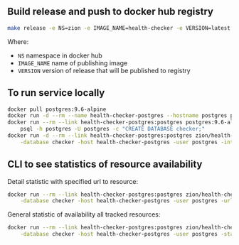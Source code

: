 ## Build release and push to docker hub registry

```bash
make release -e NS=zion -e IMAGE_NAME=health-checker -e VERSION=latest
```
Where:
 - `NS` namespace in docker hub
 - `IMAGE_NAME` name of publishing image
 - `VERSION` version of release that will be published to registry


## To run service locally
```bash
docker pull postgres:9.6-alpine
docker run -d --rm --name health-checker-postgres --hostname postgres postgres:9.6-alpine
docker run --rm --link health-checker-postgres:postgres postgres:9.6-alpine \
	psql -h postgres -U postgres -c "CREATE DATABASE checker;"
docker run -d --rm --link health-checker-postgres:postgres zion/health-checker:latest /service \
	-database checker -host health-checker-postgres -user postgres -interval 10 -source /url_list.txt
```

## CLI to see statistics of resource availability
Detail statistic with specified url to resource:
```bash
docker run --rm --link health-checker-postgres:postgres zion/health-checker:latest /cli \
	-database checker -host health-checker-postgres -user postgres -url "https://google.com" -start 01-01-2017 -end 31-12-2017
```

General statistic of availability all tracked resources:
```bash
docker run --rm --link health-checker-postgres:postgres zion/health-checker:latest /cli \
	-database checker -host health-checker-postgres -user postgres -start 01-01-2017 -end 31-12-2017
```
